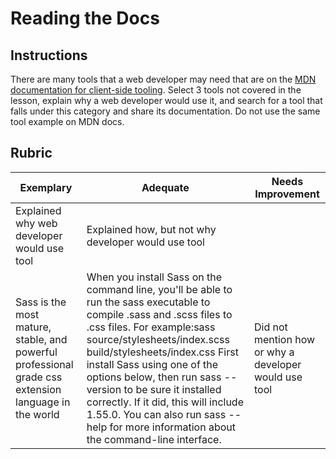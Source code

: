 # Reading the Docs

## Instructions

There are many tools that a web developer may need that are on the [MDN documentation for client-side tooling](https://developer.mozilla.org/docs/Learn/Tools_and_testing/Understanding_client-side_tools/Overview). Select 3 tools not covered in the lesson, explain why a web developer would use it, and search for a tool that falls under this category and share its documentation. Do not use the same tool example on MDN docs.

## Rubric

Exemplary | Adequate | Needs Improvement
--- | --- | -- |
|Explained why web developer would use tool | Explained how, but not why developer would use tool
Sass is the most mature, stable, and powerful professional grade css extension language in the world	| When you install Sass on the command line, you'll be able to run the sass executable to compile .sass and .scss files to .css files. For example:sass source/stylesheets/index.scss build/stylesheets/index.css First install Sass using one of the options below, then run sass --version to be sure it installed correctly. If it did, this will include 1.55.0. You can also run sass --help for more information about the command-line interface.| Did not mention how or why a developer would use tool  |
